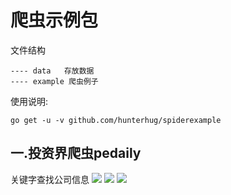 # 爬虫示例包

文件结构

```
---- data   存放数据
---- example 爬虫例子
```

使用说明:

```
go get -u -v github.com/hunterhug/spiderexample
```

## 一.投资界爬虫pedaily

关键字查找公司信息
<img src='https://raw.githubusercontent.com/hunterhug/spiderexample/master/img/pedaily1.png' />
<img src='https://raw.githubusercontent.com/hunterhug/spiderexample/master/img/pedaily2.png' />
<img src='https://raw.githubusercontent.com/hunterhug/spiderexample/master/img/pedaily3.png' />


